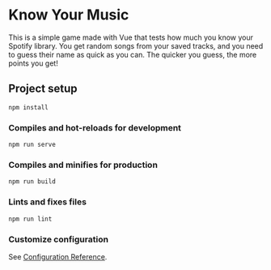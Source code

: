 # Know Your Music
This is a simple game made with Vue that tests how much you know your Spotify library. You get random songs from your saved tracks, and you need to guess their name as quick as you can. The quicker you guess, the more points you get!

## Project setup
```
npm install
```

### Compiles and hot-reloads for development
```
npm run serve
```

### Compiles and minifies for production
```
npm run build
```

### Lints and fixes files
```
npm run lint
```

### Customize configuration
See [Configuration Reference](https://cli.vuejs.org/config/).
